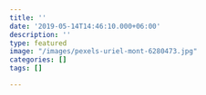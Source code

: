 ```yaml
---
title: ''
date: '2019-05-14T14:46:10.000+06:00'
description: ''
type: featured
image: "/images/pexels-uriel-mont-6280473.jpg"
categories: []
tags: []

---
```

